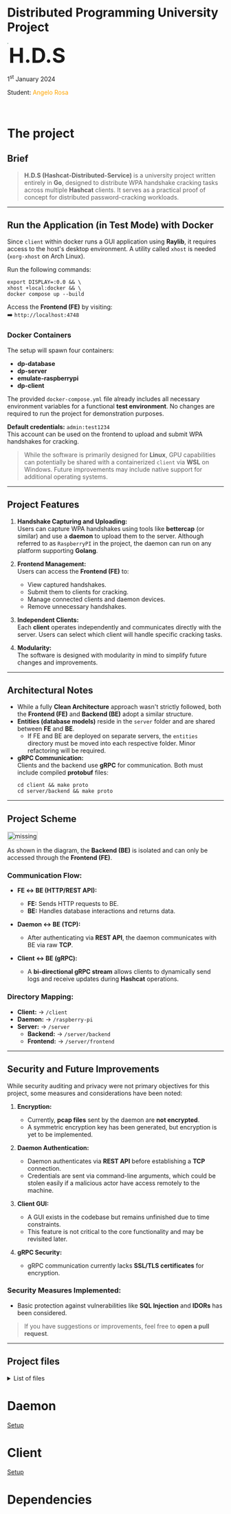 # Distributed Programming University Project

<img src='/docs/images/logo.png' style='zoom: 20%; border-radius: 50%;' align=left />

<font size='10'><strong>H.D.S</strong></font><br>

1<sup>st</sup> January 2024

Student: <font color='orange'>Angelo Rosa</font>

<br>

# The project

## Brief

> **H.D.S (Hashcat-Distributed-Service)** is a university project written entirely in **Go**, designed to distribute WPA handshake cracking tasks across multiple **Hashcat** clients. It serves as a practical proof of concept for distributed password-cracking workloads.

---

## Run the Application (in Test Mode) with Docker

Since `client` within docker runs a GUI application using **Raylib**, it requires access to the host's desktop environment. A utility called `xhost` is needed (`xorg-xhost` on Arch Linux).

Run the following commands:

```
export DISPLAY=:0.0 && \
xhost +local:docker && \
docker compose up --build
```

Access the **Frontend (FE)** by visiting:  
➡️ `http://localhost:4748`

### Docker Containers
The setup will spawn four containers:
- **dp-database**
- **dp-server**
- **emulate-raspberrypi**
- **dp-client**

The provided `docker-compose.yml` file already includes all necessary environment variables for a functional **test environment**. No changes are required to run the project for demonstration purposes.

**Default credentials:** `admin:test1234`  
This account can be used on the frontend to upload and submit WPA handshakes for cracking.

> While the software is primarily designed for **Linux**, GPU capabilities can potentially be shared with a containerized `client` via **WSL** on Windows. Future improvements may include native support for additional operating systems.

---

## Project Features

1. **Handshake Capturing and Uploading:**  
   Users can capture WPA handshakes using tools like **bettercap** (or similar) and use a **daemon** to upload them to the server. Although referred to as `RaspberryPI` in the project, the daemon can run on any platform supporting **Golang**.

2. **Frontend Management:**  
   Users can access the **Frontend (FE)** to:
    - View captured handshakes.
    - Submit them to clients for cracking.
    - Manage connected clients and daemon devices.
    - Remove unnecessary handshakes.

3. **Independent Clients:**  
   Each **client** operates independently and communicates directly with the server. Users can select which client will handle specific cracking tasks.

4. **Modularity:**  
   The software is designed with modularity in mind to simplify future changes and improvements.

---

## Architectural Notes

- While a fully **Clean Architecture** approach wasn't strictly followed, both the **Frontend (FE)** and **Backend (BE)** adopt a similar structure.
- **Entities (database models)** reside in the `server` folder and are shared between **FE** and **BE**.
    - If FE and BE are deployed on separate servers, the `entities` directory must be moved into each respective folder. Minor refactoring will be required.
- **gRPC Communication:**  
  Clients and the backend use **gRPC** for communication. Both must include compiled **protobuf** files:
  ```
  cd client && make proto
  cd server/backend && make proto
  ```

---

## Project Scheme

<img src='/docs/images/project-structure.png' style='zoom: 100%; border: 2px solid #ddd;' alt="missing"/>

As shown in the diagram, the **Backend (BE)** is isolated and can only be accessed through the **Frontend (FE)**.

### Communication Flow:
- **FE ↔ BE (HTTP/REST API):**
    - **FE:** Sends HTTP requests to BE.
    - **BE:** Handles database interactions and returns data.

- **Daemon ↔ BE (TCP):**
    - After authenticating via **REST API**, the daemon communicates with BE via raw **TCP**.

- **Client ↔ BE (gRPC):**
    - A **bi-directional gRPC stream** allows clients to dynamically send logs and receive updates during **Hashcat** operations.

### Directory Mapping:
- **Client:** -> `/client`
- **Daemon:** -> `/raspberry-pi`
- **Server:** -> `/server`
    - **Backend:** -> `/server/backend`
    - **Frontend:** -> `/server/frontend`

---

## Security and Future Improvements

While security auditing and privacy were not primary objectives for this project, some measures and considerations have been noted:

1. **Encryption:**
    - Currently, **pcap files** sent by the daemon are **not encrypted**.
    - A symmetric encryption key has been generated, but encryption is yet to be implemented.

2. **Daemon Authentication:**
    - Daemon authenticates via **REST API** before establishing a **TCP** connection.
    - Credentials are sent via command-line arguments, which could be stolen easily if a malicious actor have access remotely to the machine.

3. **Client GUI:**
    - A GUI exists in the codebase but remains unfinished due to time constraints.
    - This feature is not critical to the core functionality and may be revisited later.

4. **gRPC Security:**
    - gRPC communication currently lacks **SSL/TLS certificates** for encryption.

### Security Measures Implemented:
- Basic protection against vulnerabilities like **SQL Injection** and **IDORs** has been considered.

> If you have suggestions or improvements, feel free to **open a pull request**.

---

## Project files

<details>
  <summary>List of files</summary>

```
├── client
│   ├── Dockerfile
│   ├── go.mod
│   ├── go.sum
│   ├── internal
│   │   ├── constants
│   │   │   └── constants.go
│   │   ├── entities
│   │   │   ├── auth_request.go
│   │   │   └── handshake.go
│   │   ├── environment
│   │   │   └── init.go
│   │   ├── grpcclient
│   │   │   ├── communication.go
│   │   │   └── init.go
│   │   ├── gui
│   │   │   ├── login_window.go
│   │   │   └── process_window.go
│   │   ├── hcxtools
│   │   │   └── hcxpcapngtool.go
│   │   ├── mygocat
│   │   │   ├── gocat.go
│   │   │   └── task_handler.go
│   │   ├── resources
│   │   │   └── fonts
│   │   │       ├── Roboto-BlackItalic.ttf
│   │   │       ├── Roboto-Black.ttf
│   │   │       ├── Roboto-BoldItalic.ttf
│   │   │       ├── Roboto-Bold.ttf
│   │   │       ├── Roboto-Italic.ttf
│   │   │       ├── Roboto-LightItalic.ttf
│   │   │       ├── Roboto-Light.ttf
│   │   │       ├── Roboto-MediumItalic.ttf
│   │   │       ├── Roboto-Medium.ttf
│   │   │       ├── Roboto-Regular.ttf
│   │   │       ├── Roboto-ThinItalic.ttf
│   │   │       └── Roboto-Thin.ttf
│   │   └── utils
│   │       └── utils.go
│   ├── main.go
│   ├── Makefile
│   └── wordlists
├── database
│   ├── Dockerfile
│   ├── initialize.sql
│   └── my.cnf
├── docker-compose.yaml
├── externals
│   ├── gocat
│   ├── hashcat
│   └── hcxtools
├── LICENSE
├── proto-definitions
│   └── hds
│       ├── hds.proto
│       ├── hds_request.proto
│       └── hds_response.proto
├── proto.sh
├── raspberry-pi
│   ├── Dockerfile
│   ├── go.mod
│   ├── go.sum
│   ├── handshakes
│   │   └── test.pcap
│   ├── internal
│   │   ├── authapi
│   │   │   └── authenticate.go
│   │   ├── cmd
│   │   │   └── command_parser.go
│   │   ├── constants
│   │   │   └── constants.go
│   │   ├── daemon
│   │   │   ├── communication.go
│   │   │   ├── environment.go
│   │   │   └── init.go
│   │   ├── entities
│   │   │   ├── api_entities.go
│   │   │   └── handshake.go
│   │   ├── utils
│   │   │   └── utils.go
│   │   ├── wifi
│   │   │   └── wifi.go
│   │   └── wpaparser
│   │       ├── getwpa.go
│   │       └── parser.go
│   ├── main.go
│   └── Makefile
├── README.md
└── server
    ├── backend
    │   ├── cmd
    │   │   └── main.go
    │   └── internal
    │       ├── constants
    │       │   └── constants.go
    │       ├── errors
    │       │   └── errors.go
    │       ├── grpcserver
    │       │   ├── commands.go
    │       │   ├── common_grpc_test.go
    │       │   ├── controllers.go
    │       │   ├── grpc_test.go
    │       │   ├── init.go
    │       │   └── options.go
    │       ├── infrastructure
    │       │   └── database.go
    │       ├── raspberrypi
    │       │   ├── common_raspberrypi_test.go
    │       │   ├── components.go
    │       │   ├── init.go
    │       │   ├── raspberrypi_test.go
    │       │   └── tcp_server.go
    │       ├── repository
    │       │   └── repository.go
    │       ├── response
    │       │   └── response.go
    │       ├── restapi
    │       │   ├── authenticate
    │       │   │   ├── handler_anonymous.go
    │       │   │   └── handler_user.go
    │       │   ├── client
    │       │   │   └── handler_user.go
    │       │   ├── handlers.go
    │       │   ├── handshake
    │       │   │   └── handler_user.go
    │       │   ├── logout
    │       │   │   └── handler_user.go
    │       │   ├── middlewares
    │       │   │   ├── auth_middlware.go
    │       │   │   ├── common_middleware.go
    │       │   │   └── log_requests.go
    │       │   ├── raspberrypi
    │       │   │   └── handler_user.go
    │       │   ├── register
    │       │   │   └── anonymous_handler.go
    │       │   └── routes.go
    │       ├── seed
    │       │   └── seed_api.go
    │       ├── testsuite
    │       │   ├── auth_api.go
    │       │   ├── setup_grpc.go
    │       │   └── tcp_ip.go
    │       ├── usecase
    │       │   └── usecase.go
    │       └── utils
    │           ├── utils.go
    │           └── validator.go
    ├── Dockerfile
    ├── entities
    │   ├── client.go
    │   ├── handshake.go
    │   ├── raspberry_pi.go
    │   ├── role.go
    │   ├── uniform_response.go
    │   └── user.go
    ├── frontend
    │   ├── cmd
    │   │   ├── custom.go
    │   │   └── main.go
    │   ├── internal
    │   │   ├── constants
    │   │   │   └── constants.go
    │   │   ├── errors
    │   │   │   └── errors.go
    │   │   ├── middlewares
    │   │   │   ├── auth_middleware.go
    │   │   │   ├── cookie_middleware.go
    │   │   │   └── log_requests.go
    │   │   ├── pages
    │   │   │   ├── clients
    │   │   │   │   └── clients.go
    │   │   │   ├── handshakes
    │   │   │   │   └── handshake.go
    │   │   │   ├── login
    │   │   │   │   └── login.go
    │   │   │   ├── logout
    │   │   │   │   └── logout.go
    │   │   │   ├── pages.go
    │   │   │   ├── raspberrypi
    │   │   │   │   └── raspberrypi.go
    │   │   │   ├── register
    │   │   │   │   └── register.go
    │   │   │   ├── routes.go
    │   │   │   └── welcome
    │   │   │       └── welcome.go
    │   │   ├── repository
    │   │   │   └── repository.go
    │   │   ├── response
    │   │   │   └── response.go
    │   │   ├── usecase
    │   │   │   └── usecase.go
    │   │   └── utils
    │   │       ├── utils.go
    │   │       └── validator.go
    │   ├── static
    │   │   ├── images
    │   │   │   └── logo.png
    │   │   ├── scripts
    │   │   │   ├── bootstrap.min.js
    │   │   │   ├── dashboard.js
    │   │   │   ├── github-stats.js
    │   │   │   ├── jquery-3.3.1.min.js
    │   │   │   ├── popper.min.js
    │   │   │   └── theme-toggle.js
    │   │   ├── static.go
    │   │   └── styles
    │   │       ├── bootstrap-4.3.1.min.css
    │   │       ├── custom.css
    │   │       └── main.css
    │   └── views
    │       ├── clients.html
    │       ├── handshake.html
    │       ├── login.html
    │       ├── raspberrypi.html
    │       ├── register.html
    │       ├── views.go
    │       └── welcome.html
    ├── go.mod
    ├── go.sum
    ├── main.go
    └── Makefile

79 directories, 143 files
```


</details>

# Daemon

[Setup](raspberry-pi/README.md)

# Client

[Setup](client/README.md)

# Dependencies